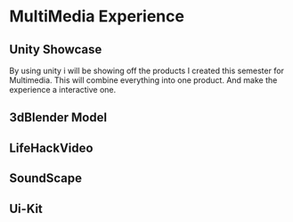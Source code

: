 # MultiMedia Experience
## Unity Showcase
By using unity i will be showing off the products I created this semester for Multimedia. This will combine everything into one product. And make the experience a interactive one. 

## 3dBlender Model


## LifeHackVideo


## SoundScape


## Ui-Kit


